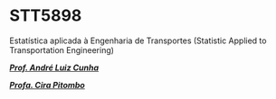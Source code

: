 # STT5898
Estatística aplicada à Engenharia de Transportes (Statistic Applied to Transportation Engineering)

***[Prof. André Luiz Cunha](https://scholar.google.com/citations?hl=pt-BR&user=HI0CQJMAAAAJ&view_op=list_works&authuser=1&sortby=pubdate)***

***[Profa. Cira Pitombo](https://scholar.google.com/citations?hl=pt-BR&user=A6zsj3oAAAAJ&view_op=list_works&authuser=1&sortby=pubdate)***
